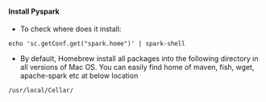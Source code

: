 #### Install Pyspark
 - To check where does it install:
```
echo 'sc.getConf.get("spark.home")' | spark-shell
```

 - By default, Homebrew install all packages into the following directory in all versions of Mac OS. You can easily find home of maven, fish, wget, apache-spark etc at below location
```
/usr/local/Cellar/
```
